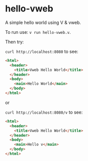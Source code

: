 # hello-vweb

A simple hello world using V &amp; vweb.

To run use: `v run hello-vweb.v`.

Then try:

`curl http://localhost:8080` to see:

```html
<html>
  <header>
    <title>Vweb Hello World</title>
  </header>
  <body>
    <main>Hello World</main>
  </body>
</html>
```

or

`curl http://localhost:8080/v` to see:

```html
<html>
  <header>
    <title>Vweb Hello World</title>
  </header>
  <body>
    <main>Hello v</main>
  </body>
</html>
```
